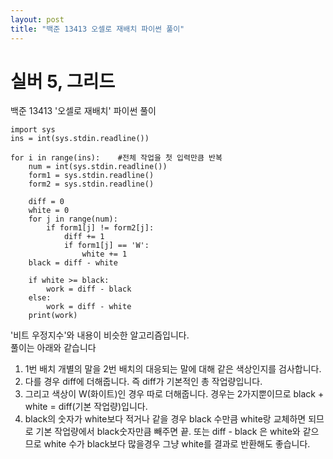 ```yaml
---
layout: post
title: "백준 13413 오셀로 재배치 파이썬 풀이"
---
```


# 실버 5, 그리드

백준 13413 '오셀로 재배치' 파이썬 풀이<br>

```
import sys
ins = int(sys.stdin.readline())

for i in range(ins):    #전체 작업을 첫 입력만큼 반복
    num = int(sys.stdin.readline())
    form1 = sys.stdin.readline()
    form2 = sys.stdin.readline()

    diff = 0
    white = 0
    for j in range(num):
        if form1[j] != form2[j]:
            diff += 1
            if form1[j] == 'W':
                white += 1
    black = diff - white

    if white >= black:
        work = diff - black
    else:
        work = diff - white
    print(work)
```
'비트 우정지수'와 내용이 비슷한 알고리즘입니다.<br>
풀이는 아래와 같습니다
1. 1번 배치 개별의 말을 2번 배치의 대응되는 말에 대해 같은 색상인지를 검사합니다.
2. 다를 경우 diff에 더해줍니다. 즉 diff가 기본적인 총 작업량입니다.
3. 그리고 색상이 W(화이트)인 경우 따로 더해줍니다. 경우는 2가지뿐이므로 black + white = diff(기본 작업량)입니다.
4. black의 숫자가 white보다 적거나 같을 경우 black 수만큼 white랑 교체하면 되므로 기본 작업량에서 black숫자만큼 빼주면 끝.
또는 diff - black 은 white와 같으므로 white 수가 black보다 많을경우 그냥 white를 결과로 반환해도 좋습니다.

